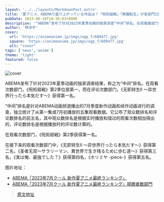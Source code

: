 ```yaml
---
layout: '../../layouts/MarkdownPost.astro'
title: '夏アニメ、ABEMAで盛り上がっている作品は？「呪術廻戦」「無職転生」が各部門1位に！ “中間”ランキング発表'
pubDate: 2023-08-18T18:30:03+0900
description: '“ABEMA”发布了针对2023年夏季动画的独家调查“中间”排名。在观看数部门中，《呪術廻戦》第2期获得第一，《无职转生II ～异世界去了就认真～》在评论数部门获得第一。'
author: '林洋平'
cover:
  url: 'https://animeanime.jp/imgs/ogp_f/609477.jpg'
  square: 'https://animeanime.jp/imgs/ogp_f/609477.jpg'
  alt: "cover"
tags: ['news','anime']
theme: 'light'
featured: false
---
```


![cover](https://animeanime.jp/imgs/ogp_f/609477.jpg)

ABEMA发布了针对2023年夏季动画的独家调查结果，称之为“中间”排名。在观看次数部门，《呪術廻戦》第2季位居第一，而在评论次数部门，《无职转生II ～异世界行ったら本気だす～》获得第一名。

“中间”排名是针对ABEMA动画频道播出的7月季度新作动画和续作动画进行的调查，独立统计了从第一集或7月初播放的五集观看数据。它公布了观众数排名和评论数排名的前五名，其中观众数排名是根据实时播放和错过的观看次数相加得出的，评论数排名是根据播放时的评论数计算的。

在观看次数部门，《呪術廻戦》第2季获得第一名。

在接下来的观看次数部门中，《无职转生II ～异世界行ったら本気だす～》获得第二名，《圣者无双～サラリーマン、異世界で生き残るために歩む道～》获得第三名，《実は俺、最強でした？》获得第四名，《ホリミヤ -piece-》获得第五名。

图片地址：
- [ABEMA「2023年7月クール 新作夏アニメ最終ランキング」](https://animeanime.jp/imgs/zoom/609473.jpg)
- [ABEMA「2023年7月クール 新作夏アニメ最終ランキング」視聴者数部門](https://animeanime.jp/imgs/zoom/609474.jpg)

>[原文地址](https://animeanime.jp/article/2023/08/18/79349.html)  